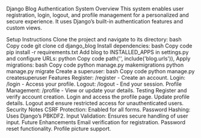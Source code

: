 Django Blog Authentication System
Overview
This system enables user registration, login, logout, and profile management for a personalized and secure experience. It uses Django’s built-in authentication features and custom views.

Setup Instructions
Clone the project and navigate to its directory:
bash
Copy code
git clone <your-repo-url>
cd django_blog
Install dependencies:
bash
Copy code
pip install -r requirements.txt
Add blog to INSTALLED_APPS in settings.py and configure URLs:
python
Copy code
path('', include('blog.urls')),
Apply migrations:
bash
Copy code
python manage.py makemigrations
python manage.py migrate
Create a superuser:
bash
Copy code
python manage.py createsuperuser
Features
Register: /register - Create an account.
Login: /login - Access your profile.
Logout: /logout - End your session.
Profile Management: /profile - View or update your details.
Testing
Register and verify account creation.
Login and access the profile page.
Update profile details.
Logout and ensure restricted access for unauthenticated users.
Security Notes
CSRF Protection: Enabled for all forms.
Password Hashing: Uses Django’s PBKDF2.
Input Validation: Ensures secure handling of user input.
Future Enhancements
Email verification for registration.
Password reset functionality.
Profile picture support.
